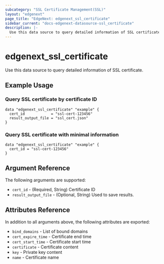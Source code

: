 ```yaml
---
subcategory: "SSL Certificate Management(SSL)"
layout: "edgenext"
page_title: "EdgeNext: edgenext_ssl_certificate"
sidebar_current: "docs-edgenext-datasource-ssl_certificate"
description: |-
  Use this data source to query detailed information of SSL certificate.
---
```


# edgenext_ssl_certificate

Use this data source to query detailed information of SSL certificate.

## Example Usage

### Query SSL certificate by certificate ID

```hcl
data "edgenext_ssl_certificate" "example" {
  cert_id            = "ssl-cert-123456"
  result_output_file = "ssl_cert.json"
}
```

### Query SSL certificate with minimal information

```hcl
data "edgenext_ssl_certificate" "example" {
  cert_id = "ssl-cert-123456"
}
```

## Argument Reference

The following arguments are supported:

* `cert_id` - (Required, String) Certificate ID
* `result_output_file` - (Optional, String) Used to save results.

## Attributes Reference

In addition to all arguments above, the following attributes are exported:

* `bind_domains` - List of bound domains
* `cert_expire_time` - Certificate end time
* `cert_start_time` - Certificate start time
* `certificate` - Certificate content
* `key` - Private key content
* `name` - Certificate name


